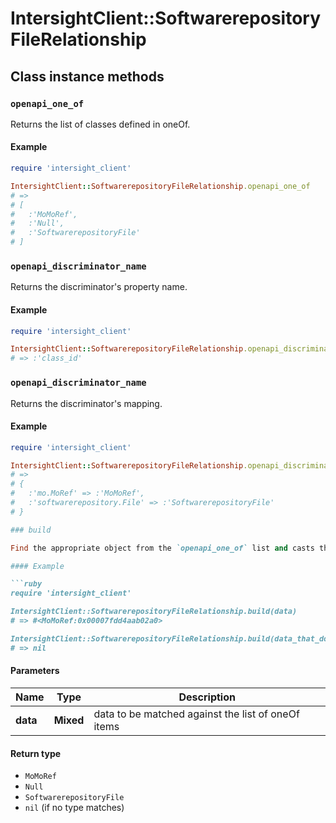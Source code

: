 # IntersightClient::SoftwarerepositoryFileRelationship

## Class instance methods

### `openapi_one_of`

Returns the list of classes defined in oneOf.

#### Example

```ruby
require 'intersight_client'

IntersightClient::SoftwarerepositoryFileRelationship.openapi_one_of
# =>
# [
#   :'MoMoRef',
#   :'Null',
#   :'SoftwarerepositoryFile'
# ]
```

### `openapi_discriminator_name`

Returns the discriminator's property name.

#### Example

```ruby
require 'intersight_client'

IntersightClient::SoftwarerepositoryFileRelationship.openapi_discriminator_name
# => :'class_id'
```

### `openapi_discriminator_name`

Returns the discriminator's mapping.

#### Example

```ruby
require 'intersight_client'

IntersightClient::SoftwarerepositoryFileRelationship.openapi_discriminator_mapping
# =>
# {
#   :'mo.MoRef' => :'MoMoRef',
#   :'softwarerepository.File' => :'SoftwarerepositoryFile'
# }

### build

Find the appropriate object from the `openapi_one_of` list and casts the data into it.

#### Example

```ruby
require 'intersight_client'

IntersightClient::SoftwarerepositoryFileRelationship.build(data)
# => #<MoMoRef:0x00007fdd4aab02a0>

IntersightClient::SoftwarerepositoryFileRelationship.build(data_that_doesnt_match)
# => nil
```

#### Parameters

| Name | Type | Description |
| ---- | ---- | ----------- |
| **data** | **Mixed** | data to be matched against the list of oneOf items |

#### Return type

- `MoMoRef`
- `Null`
- `SoftwarerepositoryFile`
- `nil` (if no type matches)

